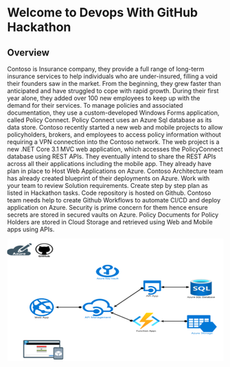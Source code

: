 # Welcome to Devops With GitHub Hackathon

## Overview

Contoso is Insurance company, they provide a full range of long-term insurance services to help individuals who are under-insured, filling a void their founders saw in the market. From the beginning, they grew faster than anticipated and have struggled to cope with rapid growth. During their first year alone, they added over 100 new employees to keep up with the demand for their services. To manage policies and associated documentation, they use a custom-developed Windows Forms application, called Policy Connect. Policy Connect uses an Azure Sql database as its data store. 
Contoso recently started a new web and mobile projects to allow policyholders, brokers, and employees to access policy information without requiring a VPN connection into the Contoso network. The web project is a new .NET Core 3.1 MVC web application, which accesses the PolicyConnect database using REST APIs. They eventually intend to share the REST APIs across all their applications including the mobile app. They already have plan in place to Host Web Applications on Azure. Contoso Architecture team has already created blueprint of their deployments on Azure. Work with your team to review Solution requirements. Create step by step plan as listed in Hackathon tasks. Code repository is hosted on Github. Contoso team needs help to create Github Workflows to automate CI/CD and deploy application on Azure. Security is prime concern for them hence ensure secrets are stored in secured vaults on Azure. Policy Documents for Policy Holders are stored in Cloud Storage and retrieved using Web and Mobile apps using APIs.

![Solution BluePrint](/images/solutionblueprint.png)
